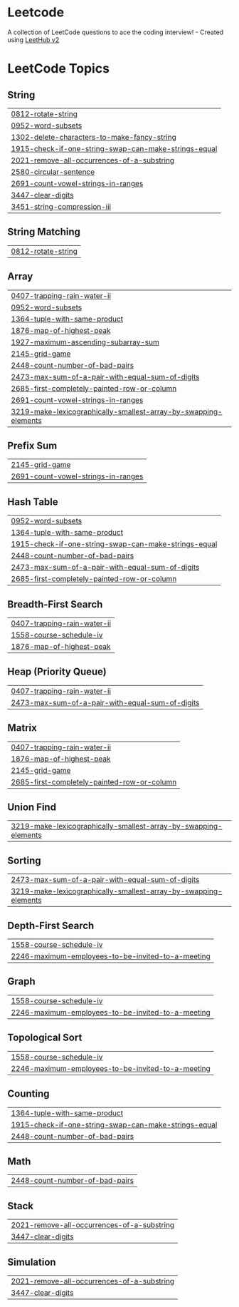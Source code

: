 # Leetcode
A collection of LeetCode questions to ace the coding interview! - Created using [LeetHub v2](https://github.com/arunbhardwaj/LeetHub-2.0)

<!---LeetCode Topics Start-->
# LeetCode Topics
## String
|  |
| ------- |
| [0812-rotate-string](https://github.com/srichaithanyareddy/Leetcode/tree/master/0812-rotate-string) |
| [0952-word-subsets](https://github.com/srichaithanyareddy/Leetcode/tree/master/0952-word-subsets) |
| [1302-delete-characters-to-make-fancy-string](https://github.com/srichaithanyareddy/Leetcode/tree/master/1302-delete-characters-to-make-fancy-string) |
| [1915-check-if-one-string-swap-can-make-strings-equal](https://github.com/srichaithanyareddy/Leetcode/tree/master/1915-check-if-one-string-swap-can-make-strings-equal) |
| [2021-remove-all-occurrences-of-a-substring](https://github.com/srichaithanyareddy/Leetcode/tree/master/2021-remove-all-occurrences-of-a-substring) |
| [2580-circular-sentence](https://github.com/srichaithanyareddy/Leetcode/tree/master/2580-circular-sentence) |
| [2691-count-vowel-strings-in-ranges](https://github.com/srichaithanyareddy/Leetcode/tree/master/2691-count-vowel-strings-in-ranges) |
| [3447-clear-digits](https://github.com/srichaithanyareddy/Leetcode/tree/master/3447-clear-digits) |
| [3451-string-compression-iii](https://github.com/srichaithanyareddy/Leetcode/tree/master/3451-string-compression-iii) |
## String Matching
|  |
| ------- |
| [0812-rotate-string](https://github.com/srichaithanyareddy/Leetcode/tree/master/0812-rotate-string) |
## Array
|  |
| ------- |
| [0407-trapping-rain-water-ii](https://github.com/srichaithanyareddy/Leetcode/tree/master/0407-trapping-rain-water-ii) |
| [0952-word-subsets](https://github.com/srichaithanyareddy/Leetcode/tree/master/0952-word-subsets) |
| [1364-tuple-with-same-product](https://github.com/srichaithanyareddy/Leetcode/tree/master/1364-tuple-with-same-product) |
| [1876-map-of-highest-peak](https://github.com/srichaithanyareddy/Leetcode/tree/master/1876-map-of-highest-peak) |
| [1927-maximum-ascending-subarray-sum](https://github.com/srichaithanyareddy/Leetcode/tree/master/1927-maximum-ascending-subarray-sum) |
| [2145-grid-game](https://github.com/srichaithanyareddy/Leetcode/tree/master/2145-grid-game) |
| [2448-count-number-of-bad-pairs](https://github.com/srichaithanyareddy/Leetcode/tree/master/2448-count-number-of-bad-pairs) |
| [2473-max-sum-of-a-pair-with-equal-sum-of-digits](https://github.com/srichaithanyareddy/Leetcode/tree/master/2473-max-sum-of-a-pair-with-equal-sum-of-digits) |
| [2685-first-completely-painted-row-or-column](https://github.com/srichaithanyareddy/Leetcode/tree/master/2685-first-completely-painted-row-or-column) |
| [2691-count-vowel-strings-in-ranges](https://github.com/srichaithanyareddy/Leetcode/tree/master/2691-count-vowel-strings-in-ranges) |
| [3219-make-lexicographically-smallest-array-by-swapping-elements](https://github.com/srichaithanyareddy/Leetcode/tree/master/3219-make-lexicographically-smallest-array-by-swapping-elements) |
## Prefix Sum
|  |
| ------- |
| [2145-grid-game](https://github.com/srichaithanyareddy/Leetcode/tree/master/2145-grid-game) |
| [2691-count-vowel-strings-in-ranges](https://github.com/srichaithanyareddy/Leetcode/tree/master/2691-count-vowel-strings-in-ranges) |
## Hash Table
|  |
| ------- |
| [0952-word-subsets](https://github.com/srichaithanyareddy/Leetcode/tree/master/0952-word-subsets) |
| [1364-tuple-with-same-product](https://github.com/srichaithanyareddy/Leetcode/tree/master/1364-tuple-with-same-product) |
| [1915-check-if-one-string-swap-can-make-strings-equal](https://github.com/srichaithanyareddy/Leetcode/tree/master/1915-check-if-one-string-swap-can-make-strings-equal) |
| [2448-count-number-of-bad-pairs](https://github.com/srichaithanyareddy/Leetcode/tree/master/2448-count-number-of-bad-pairs) |
| [2473-max-sum-of-a-pair-with-equal-sum-of-digits](https://github.com/srichaithanyareddy/Leetcode/tree/master/2473-max-sum-of-a-pair-with-equal-sum-of-digits) |
| [2685-first-completely-painted-row-or-column](https://github.com/srichaithanyareddy/Leetcode/tree/master/2685-first-completely-painted-row-or-column) |
## Breadth-First Search
|  |
| ------- |
| [0407-trapping-rain-water-ii](https://github.com/srichaithanyareddy/Leetcode/tree/master/0407-trapping-rain-water-ii) |
| [1558-course-schedule-iv](https://github.com/srichaithanyareddy/Leetcode/tree/master/1558-course-schedule-iv) |
| [1876-map-of-highest-peak](https://github.com/srichaithanyareddy/Leetcode/tree/master/1876-map-of-highest-peak) |
## Heap (Priority Queue)
|  |
| ------- |
| [0407-trapping-rain-water-ii](https://github.com/srichaithanyareddy/Leetcode/tree/master/0407-trapping-rain-water-ii) |
| [2473-max-sum-of-a-pair-with-equal-sum-of-digits](https://github.com/srichaithanyareddy/Leetcode/tree/master/2473-max-sum-of-a-pair-with-equal-sum-of-digits) |
## Matrix
|  |
| ------- |
| [0407-trapping-rain-water-ii](https://github.com/srichaithanyareddy/Leetcode/tree/master/0407-trapping-rain-water-ii) |
| [1876-map-of-highest-peak](https://github.com/srichaithanyareddy/Leetcode/tree/master/1876-map-of-highest-peak) |
| [2145-grid-game](https://github.com/srichaithanyareddy/Leetcode/tree/master/2145-grid-game) |
| [2685-first-completely-painted-row-or-column](https://github.com/srichaithanyareddy/Leetcode/tree/master/2685-first-completely-painted-row-or-column) |
## Union Find
|  |
| ------- |
| [3219-make-lexicographically-smallest-array-by-swapping-elements](https://github.com/srichaithanyareddy/Leetcode/tree/master/3219-make-lexicographically-smallest-array-by-swapping-elements) |
## Sorting
|  |
| ------- |
| [2473-max-sum-of-a-pair-with-equal-sum-of-digits](https://github.com/srichaithanyareddy/Leetcode/tree/master/2473-max-sum-of-a-pair-with-equal-sum-of-digits) |
| [3219-make-lexicographically-smallest-array-by-swapping-elements](https://github.com/srichaithanyareddy/Leetcode/tree/master/3219-make-lexicographically-smallest-array-by-swapping-elements) |
## Depth-First Search
|  |
| ------- |
| [1558-course-schedule-iv](https://github.com/srichaithanyareddy/Leetcode/tree/master/1558-course-schedule-iv) |
| [2246-maximum-employees-to-be-invited-to-a-meeting](https://github.com/srichaithanyareddy/Leetcode/tree/master/2246-maximum-employees-to-be-invited-to-a-meeting) |
## Graph
|  |
| ------- |
| [1558-course-schedule-iv](https://github.com/srichaithanyareddy/Leetcode/tree/master/1558-course-schedule-iv) |
| [2246-maximum-employees-to-be-invited-to-a-meeting](https://github.com/srichaithanyareddy/Leetcode/tree/master/2246-maximum-employees-to-be-invited-to-a-meeting) |
## Topological Sort
|  |
| ------- |
| [1558-course-schedule-iv](https://github.com/srichaithanyareddy/Leetcode/tree/master/1558-course-schedule-iv) |
| [2246-maximum-employees-to-be-invited-to-a-meeting](https://github.com/srichaithanyareddy/Leetcode/tree/master/2246-maximum-employees-to-be-invited-to-a-meeting) |
## Counting
|  |
| ------- |
| [1364-tuple-with-same-product](https://github.com/srichaithanyareddy/Leetcode/tree/master/1364-tuple-with-same-product) |
| [1915-check-if-one-string-swap-can-make-strings-equal](https://github.com/srichaithanyareddy/Leetcode/tree/master/1915-check-if-one-string-swap-can-make-strings-equal) |
| [2448-count-number-of-bad-pairs](https://github.com/srichaithanyareddy/Leetcode/tree/master/2448-count-number-of-bad-pairs) |
## Math
|  |
| ------- |
| [2448-count-number-of-bad-pairs](https://github.com/srichaithanyareddy/Leetcode/tree/master/2448-count-number-of-bad-pairs) |
## Stack
|  |
| ------- |
| [2021-remove-all-occurrences-of-a-substring](https://github.com/srichaithanyareddy/Leetcode/tree/master/2021-remove-all-occurrences-of-a-substring) |
| [3447-clear-digits](https://github.com/srichaithanyareddy/Leetcode/tree/master/3447-clear-digits) |
## Simulation
|  |
| ------- |
| [2021-remove-all-occurrences-of-a-substring](https://github.com/srichaithanyareddy/Leetcode/tree/master/2021-remove-all-occurrences-of-a-substring) |
| [3447-clear-digits](https://github.com/srichaithanyareddy/Leetcode/tree/master/3447-clear-digits) |
<!---LeetCode Topics End-->